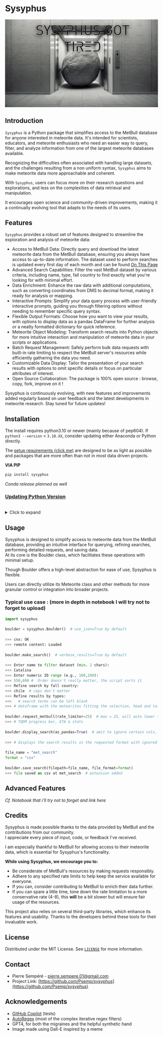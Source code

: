 # Sysyphus
![sisyphus got tired](https://raw.githubusercontent.com/Psemp/sysyphus/main/img/sysyphus_thumbnail.jpg)
## Introduction
`Sysyphus` is a Python package that simplifies access to the MetBull database for anyone interested in meteorite data. It's intended for scientists, educators, and meteorite enthusiasts who need an easier way to query, filter, and analyze information from one of the largest meteorite databases available.

Recognizing the difficulties often associated with handling large datasets, and the challenges resulting from a non uniform syntax, `Sysyphus` aims to make meteorite data more approachable and coherent.

With `Sysyphus`, users can focus more on their research questions and explorations, and less on the complexities of data retrieval and manipulation.

It encourages open science and community-driven improvements, making it a continually evolving tool that adapts to the needs of its users.


## Features
`Sysyphus` provides a robust set of features designed to streamline the exploration and analysis of meteorite data:

- Access to MetBull Data: Directly query and download the latest meteorite data from the MetBull database, ensuring you always have access to up-to-date information. The dataset used to perform searches is updated every first day of each month and can be found [On This Page](https://github.com/Psemp/sysyphus_notebooks/tree/main/datasets)
- Advanced Search Capabilities: Filter the vast MetBull dataset by various criteria, including name, type, fall country to find exactly what you're looking for with minimal effort.
- Data Enrichment: Enhance the raw data with additional computations, such as converting coordinates from DMS to decimal format, making it ready for analysis or mapping.
- Interactive Prompts: Simplify your data query process with user-friendly interactive prompts, guiding you through filtering options without needing to remember specific query syntax.
- Flexible Output Formats: Choose how you want to view your results, with options to display data as a pandas DataFrame for further analysis or a neatly formatted dictionary for quick reference.
- Meteorite Object Modeling: Transform search results into Python objects for more intuitive interaction and manipulation of meteorite data in your scripts or applications.
- Batch Request Management: Safely perform bulk data requests with built-in rate limiting to respect the MetBull server's resources while efficiently gathering the data you need.
- Customizable Data Display: Tailor the presentation of your search results with options to omit specific details or focus on particular attributes of interest.
- Open Source Collaboration: The package is 100% open source : browse, copy, fork, improve on it !

Sysyphus is continuously evolving, with new features and improvements added regularly based on user feedback and the latest developments in meteorite research. Stay tuned for future updates!

## Installation
The install requires python3.10 or newer (mainly because of pep604). If `python3 --version` < `3.10.XX`, consider updating either Anaconda or Python directly.

The [setup requirements (click me)](https://github.com/Psemp/sysyphus/blob/main/setup.py) are designed to be as light as possible and packages that are more often than not in most data driven projects.

**VIA PIP**
```bash
pip install sysyphus
```
*Conda release planned as well*

### <u>Updating Python Version</u>
<br>
<details>
  <summary>Click to expand</summary>

If your current Python version is below 3.10 and you wish to use Sysyphus, you will need to update your Python installation. Below are links to official guides for updating Python, whether you're using the standard Python installation or managing your Python versions with Anaconda.

#### For Standard Python Installation:
Visit [Python's official download page](https://www.python.org/downloads/) for the latest version and follow the instructions for your operating system. Make sure to download a version that is 3.10 or newer.

#### For Anaconda Users:
If you're using Anaconda to manage your Python environments, you can update Python within a specific conda environment by running:
```bash
conda update python
```
</details>

## Usage

Sysyphus is designed to simplify access to meteorite data from the MetBull database, providing an intuitive interface for querying, refining searches, performing detailed requests, and saving data.<br>
At its core is the Boulder class, which facilitates these operations with minimal setup.

Though Boulder offers a high-level abstraction for ease of use, Sysyphus is flexible.

Users can directly utilize its Meteorite class and other methods for more granular control or integration into broader projects.

### Typical use case : (more in depth in notebook I will try not to forget to upload)

```python
import sysyphus

boulder = sysyphus.Boulder()  # use_json=True by default

>>> cnx: OK
>>> remote content: Loaded

boulder.make_search()  # verbose_results=True by default

>>> Enter name to filter dataset (min. 2 chars):
<<< Catalina
>>> Enter numeric ID range (e.g., 100,200):
<<< 550,600 #  Order doesn't really matter, the script sorts it
>>> Refine search by fall country: 
<<< chile  # caps don't matter
>>> Refine results by types:
<<<   # search terms can be left blank
>>> # dataframe with the meteorites fitting the selection, head and tail if too long for default (pandas)

boulder.request_metbull(rate_limiter=25)  # max = 25, will auto lower to len(selection) if rate > len(selection), no useless threads
>>> # TQDM progress bar, ETA & stats

boulder.display_search(as_pandas=True)  # omit to ignore certain cols, as_pandas : True -> pd.Df, False : python Dict

>>> # displays the search results in the requested format with ignored cols if any

file_name = "met_search"
format = "csv"

boulder.save_search(filepath=file_name, file_format=format)
>>> file saved as csv at met_search  # extension added
```

## Advanced Features
*Cf. Notebook that i'll try not to forget and link here*

## Credits

Sysyphus is made possible thanks to the data provided by MetBull and the contributions from our community. <br>I appreciate every piece of input, code, or feedback I've received.

I am especially thankful to MetBull for allowing access to their meteorite data, which is essential for Sysyphus's functionality.

**While using Sysyphus, we encourage you to:**

- Be considerate of MetBull's resources by making requests responsibly.
- Adhere to any specified rate limits to help keep the service available for everyone.
- If you can, consider contributing to MetBull to enrich their data further.
- If you can spare a little time, tone down the rate limitation to a more conservative rate (4-8), this **will** be a bit slower but will ensure fair usage of the resources.

This project also relies on several third-party libraries, which enhance its features and usability. Thanks to the developers behind these tools for their invaluable work.

## License

Distributed under the MIT License. See [`LICENSE`](https://github.com/Psemp/sysyphus/blob/main/LICENSE) for more information.


## Contact

- Pierre Sempéré - pierre.sempere.01@gmail.com
- Project Link: [https://github.com/Psemp/sysyphus](https://github.com/Psemp/sysyphus)

## Acknowledgements

- [GitHub Copilot](https://copilot.github.com/) (tests)
- [AutoRegex](https://www.autoregex.xyz/) (most of the complex iterative regex filters)
- GPT4, for both the migraines and the helpful synthetic hand
- Image made using Dall-E inspired by a meme